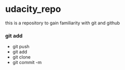 # udacity_repo
this is a repository to gain familiarity with git and github

### git add 
* git push
* git add
* git clone
* git commit -m
